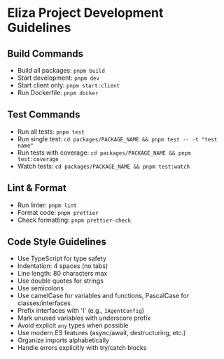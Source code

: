 # Eliza Project Development Guidelines

## Build Commands
- Build all packages: `pnpm build`
- Start development: `pnpm dev`
- Start client only: `pnpm start:client`
- Run Dockerfile: `pnpm docker`

## Test Commands
- Run all tests: `pnpm test`
- Run single test: `cd packages/PACKAGE_NAME && pnpm test -- -t "test name"`
- Run tests with coverage: `cd packages/PACKAGE_NAME && pnpm test:coverage`
- Watch tests: `cd packages/PACKAGE_NAME && pnpm test:watch`

## Lint & Format
- Run linter: `pnpm lint`
- Format code: `pnpm prettier`
- Check formatting: `pnpm prettier-check`

## Code Style Guidelines
- Use TypeScript for type safety
- Indentation: 4 spaces (no tabs)
- Line length: 80 characters max
- Use double quotes for strings
- Use semicolons
- Use camelCase for variables and functions, PascalCase for classes/interfaces
- Prefix interfaces with 'I' (e.g., `IAgentConfig`)
- Mark unused variables with underscore prefix
- Avoid explicit `any` types when possible
- Use modern ES features (async/await, destructuring, etc.)
- Organize imports alphabetically
- Handle errors explicitly with try/catch blocks